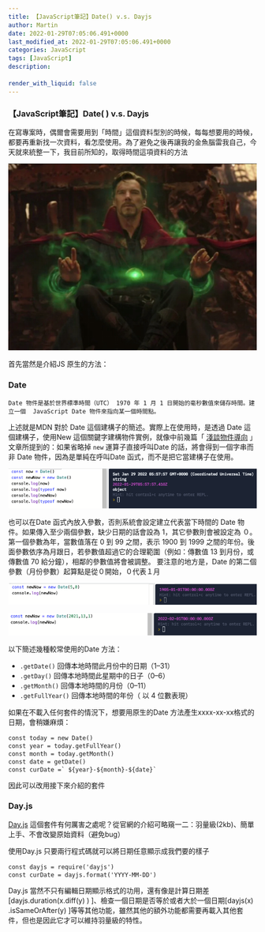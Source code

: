 ```yaml
---
title: 【JavaScript筆記】Date() v.s. Dayjs
author: Martin
date: 2022-01-29T07:05:06.491+0000
last_modified_at: 2022-01-29T07:05:06.491+0000
categories: JavaScript
tags: [JavaScript]
description: 

render_with_liquid: false
---
```


### 【JavaScript筆記】Date\( \) v\.s\. Dayjs

在寫專案時，偶爾會需要用到「時間」這個資料型別的時候，每每想要用的時候，都要再重新找一次資料，看怎麼使用。為了避免之後再讓我的金魚腦雷我自己，今天就來統整一下，我目前所知的，取得時間這項資料的方法


![](/assets/de36df414831/1*6jYmNuuHiC9UYaNUolBeDQ.png)


首先當然是介紹JS 原生的方法：
### Date
```
Date 物件是基於世界標準時間（UTC） 1970 年 1 月 1 日開始的毫秒數值來儲存時間。建立一個  JavaScript Date 物件來指向某一個時間點。
```

上述就是MDN 對於 Date 這個建構子的簡述。實際上在使用時，是透過 Date 這個建構子，使用New 這個關鍵字建構物件實例，就像中前幾篇「 [淺談物件導向](https://medium.com/@martin87713/javascript筆記-淺談物件導向-db6b381ddb34?source=your_stories_page----------------------------------------) 」文章所提到的：如果省略掉 `new` 運算子直接呼叫Date 的話，將會得到一個字串而非 Date 物件，因為是單純在呼叫Date 函式，而不是把它當建構子在使用。


![](/assets/de36df414831/1*ALivfM7h98i7uNX3hiHkPg.png)


也可以在Date 函式內放入參數，否則系統會設定建立代表當下時間的 Date 物件。如果傳入至少兩個參數，缺少日期的話會設為 1，其它參數則會被設定為 ０。第一個參數為年，當數值落在 0 到 99 之間，表示 1900 到 1999 之間的年份。後面參數依序為月跟日，若參數值超過它的合理範圍（例如：傳數值 13 到月份，或傳數值 70 給分鐘），相鄰的參數值將會被調整。
要注意的地方是，Date 的第二個參數（月份參數）起算點是從０開始，０代表１月


![](/assets/de36df414831/1*DQ2_GGg6xjU9PYY-B_yGJg.png)



![](/assets/de36df414831/1*8OZyXqXFtzepovukLNUtTQ.png)


以下簡述幾種較常使用的Date 方法：
- `.getDate()` 回傳本地時間此月份中的日期（1–31）
- `.getDay()` 回傳本地時間此星期中的日子（0–6）
- `.getMonth()` 回傳本地時間的月份（0–11）
- `.getFullYear()` 回傳本地時間的年份（ 以 4 位數表現）


如果在不載入任何套件的情況下，想要用原生的Date 方法產生xxxx\-xx\-xx格式的日期，會稍嫌麻煩：
```
const today = new Date()
const year = today.getFullYear()
const month = today.getMonth()
const date = getDate()
const curDate =` ${year}-${month}-${date}`
```

因此可以改用接下來介紹的套件
### Day\.js

[Day\.js](https://day.js.org) 這個套件有何厲害之處呢？從官網的介紹可略窺一二：羽量級\(2kb\)、簡單上手、不會改變原始資料（避免bug）

使用Day\.js 只要兩行程式碼就可以將日期任意顯示成我們要的樣子
```
const dayjs = require('dayjs') 
const curDate = dayjs.format('YYYY-MM-DD')
```

Day\.js 當然不只有編輯日期顯示格式的功用，還有像是計算日期差\[dayjs\.duration\(x\.diff\(y\) \) \]、檢查一個日期是否等於或者大於一個日期\[dayjs\(x\) \.isSameOrAfter\(y\) \]等等其他功能，雖然其他的額外功能都需要再載入其他套件，但也是因此它才可以維持羽量級的特性。




